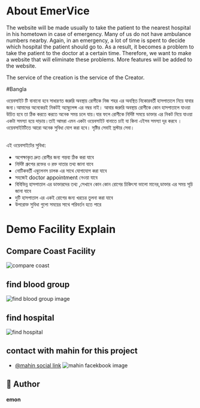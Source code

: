 
# About EmerVice

The website will be made usually to take the patient to the nearest hospital in his hometown in case of emergency. Many of us do not have ambulance numbers nearby. Again, in an emergency, a lot of time is spent to decide which hospital the patient should go to. As a result, it becomes a problem to take the patient to the doctor at a certain time. Therefore, we want to make a website that will eliminate these problems. More features will be added to the website.

 The service of the creation is the service of the Creator.


#Bangla

ওয়েবসাইট টি বানানো হবে সাধারণত জরুরি অবস্থায় রোগীকে  নিজ শহর এর অবস্থিত নিকোরবর্তী হাসপাতালে নিয়ে যাবার জন্য।আমাদের অনেকেরই নিকটই অ্যাম্বুলেন্স এর নম্বর নাই। আবার জরুরি অবস্থায় রোগীকে কোন হাসপাতালে যাওয়া উচিত হবে তা ঠিক করতে করতে অনেক সময় চলে যায়।যার ফলে রোগীকে  নির্দিষ্ট সময়ে ডাক্তার এর নিকট নিয়ে যাওয়া একটা সমস্যা হয়ে দাড়ায়।তাই আমরা  এমন একটা ওয়েবসাইট বানাতে চাই যা কিনা এইসব সমস্যা দূর করবে ।   ওয়েবসাইটটিতে আরো অনেক সুবিধা যোগ করা হবে। সৃষ্টির সেবাই স্রস্টার সেবা।
## 
এই ওয়েবসাইটের সুবিধা:

- অপেক্ষাকৃত দ্রুত রোগীর জন্য গন্তব্য ঠিক করা যাবে 
- নির্দিষ্ট গ্রুপের রক্তের ও রক্ত দাতার তথ্য জানা যাবে 
- নোটিকবর্তী এম্বুলেনস চালক এর সাথে যোগাযোগ করা যাবে
- সহজেই doctor appointment নেওয়া যাবে 
- বিবিভিন্ন হাসপাতাল এর ডাক্তারদের তথ্য  ,সেখানে কোন কোন রোগের চিকিৎসা ভালো মানের,ডাক্তার এর সময় সূচি জানা যাবে 
- দুটি হাসপাতাল এর একই রোগের জন্য খরচের তুলনা করা যাবে 
- উপরোক্ত সুবিধা গুলো সময়ের সাথে পরিবর্তন হতে পারে
# Demo Facility Explain

## Compare Coast Facility

![compare coast](https://images-wixmp-ed30a86b8c4ca887773594c2.wixmp.com/f/13af83c9-a18b-480d-a60e-bf8aeecb655c/dgaua1w-9387adf7-c363-483a-bda5-210ab37f7c22.png/v1/fill/w_1038,h_770,q_70,strp/coast_compare_by_emon2043_dgaua1w-pre.jpg?token=eyJ0eXAiOiJKV1QiLCJhbGciOiJIUzI1NiJ9.eyJzdWIiOiJ1cm46YXBwOjdlMGQxODg5ODIyNjQzNzNhNWYwZDQxNWVhMGQyNmUwIiwiaXNzIjoidXJuOmFwcDo3ZTBkMTg4OTgyMjY0MzczYTVmMGQ0MTVlYTBkMjZlMCIsIm9iaiI6W1t7ImhlaWdodCI6Ijw9OTUwIiwicGF0aCI6IlwvZlwvMTNhZjgzYzktYTE4Yi00ODBkLWE2MGUtYmY4YWVlY2I2NTVjXC9kZ2F1YTF3LTkzODdhZGY3LWMzNjMtNDgzYS1iZGE1LTIxMGFiMzdmN2MyMi5wbmciLCJ3aWR0aCI6Ijw9MTI4MCJ9XV0sImF1ZCI6WyJ1cm46c2VydmljZTppbWFnZS5vcGVyYXRpb25zIl19.Ixl8N18_JMPX9Gy_SMFeL4oZk8kY9q67zE0FPp2mM68)


## find blood group
![find blood group image](https://images-wixmp-ed30a86b8c4ca887773594c2.wixmp.com/f/13af83c9-a18b-480d-a60e-bf8aeecb655c/dgaubfr-c54e88f9-cddb-4f40-9057-a4b431606151.png/v1/fill/w_1280,h_507,q_80,strp/finding_blood_group_by_emon2043_dgaubfr-fullview.jpg?token=eyJ0eXAiOiJKV1QiLCJhbGciOiJIUzI1NiJ9.eyJzdWIiOiJ1cm46YXBwOjdlMGQxODg5ODIyNjQzNzNhNWYwZDQxNWVhMGQyNmUwIiwiaXNzIjoidXJuOmFwcDo3ZTBkMTg4OTgyMjY0MzczYTVmMGQ0MTVlYTBkMjZlMCIsIm9iaiI6W1t7ImhlaWdodCI6Ijw9NTA3IiwicGF0aCI6IlwvZlwvMTNhZjgzYzktYTE4Yi00ODBkLWE2MGUtYmY4YWVlY2I2NTVjXC9kZ2F1YmZyLWM1NGU4OGY5LWNkZGItNGY0MC05MDU3LWE0YjQzMTYwNjE1MS5wbmciLCJ3aWR0aCI6Ijw9MTI4MCJ9XV0sImF1ZCI6WyJ1cm46c2VydmljZTppbWFnZS5vcGVyYXRpb25zIl19.nBWWS_V-zPNi9h4QBqHJh2Dw1mrJCtdZAa6kDeG7w04)

## find hospital
![find hospital](https://images-wixmp-ed30a86b8c4ca887773594c2.wixmp.com/f/13af83c9-a18b-480d-a60e-bf8aeecb655c/dgauc8j-fed311c0-4443-45bd-a337-38eb294caa5e.png/v1/fill/w_1280,h_419,q_80,strp/find_hospital_by_emon2043_dgauc8j-fullview.jpg?token=eyJ0eXAiOiJKV1QiLCJhbGciOiJIUzI1NiJ9.eyJzdWIiOiJ1cm46YXBwOjdlMGQxODg5ODIyNjQzNzNhNWYwZDQxNWVhMGQyNmUwIiwiaXNzIjoidXJuOmFwcDo3ZTBkMTg4OTgyMjY0MzczYTVmMGQ0MTVlYTBkMjZlMCIsIm9iaiI6W1t7ImhlaWdodCI6Ijw9NDE5IiwicGF0aCI6IlwvZlwvMTNhZjgzYzktYTE4Yi00ODBkLWE2MGUtYmY4YWVlY2I2NTVjXC9kZ2F1YzhqLWZlZDMxMWMwLTQ0NDMtNDViZC1hMzM3LTM4ZWIyOTRjYWE1ZS5wbmciLCJ3aWR0aCI6Ijw9MTI4MCJ9XV0sImF1ZCI6WyJ1cm46c2VydmljZTppbWFnZS5vcGVyYXRpb25zIl19.P14Mi64wZ6_vvIEQijnjBs1Tmn5KPgzTaczBLkXrkn8)
## contact with mahin for this project

- [@mahin social link](https://www.facebook.com/imtiaz.sarker.77) 
![mahin facekbook image](https://scontent.fdac27-2.fna.fbcdn.net/v/t39.30808-6/358493242_791016069174786_7083035065632596335_n.jpg?_nc_cat=109&ccb=1-7&_nc_sid=a2f6c7&_nc_eui2=AeGcGBzcTRlZ-InL6PPw4yXSUODk2LdCUsRQ4OTYt0JSxLzTQbmqu6okVns56hVDhZS6wiGQfgVwUQtaQFZAxGyI&_nc_ohc=B06P21uz0TYAX9wq_yx&_nc_ht=scontent.fdac27-2.fna&oh=00_AfAa18EaZrQvXfaaLgTIcOcjSp-lIPy32PykfM4Krb1wfA&oe=651E4CD0)



## 🚀 Author
#### emon

